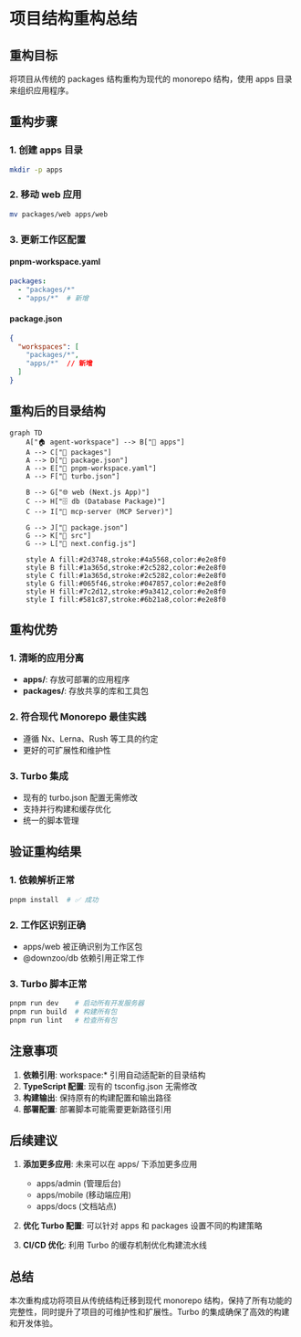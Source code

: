 # 项目结构重构总结

## 重构目标
将项目从传统的 packages 结构重构为现代的 monorepo 结构，使用 apps 目录来组织应用程序。

## 重构步骤

### 1. 创建 apps 目录
```bash
mkdir -p apps
```

### 2. 移动 web 应用
```bash
mv packages/web apps/web
```

### 3. 更新工作区配置

#### pnpm-workspace.yaml
```yaml
packages:
  - "packages/*"
  - "apps/*"  # 新增
```

#### package.json
```json
{
  "workspaces": [
    "packages/*",
    "apps/*"  // 新增
  ]
}
```

## 重构后的目录结构

```mermaid
graph TD
    A["🏠 agent-workspace"] --> B["📁 apps"]
    A --> C["📁 packages"]
    A --> D["📄 package.json"]
    A --> E["📄 pnpm-workspace.yaml"]
    A --> F["📄 turbo.json"]
    
    B --> G["🌐 web (Next.js App)"]
    C --> H["🗄️ db (Database Package)"]
    C --> I["🔌 mcp-server (MCP Server)"]
    
    G --> J["📄 package.json"]
    G --> K["📁 src"]
    G --> L["📄 next.config.js"]
    
    style A fill:#2d3748,stroke:#4a5568,color:#e2e8f0
    style B fill:#1a365d,stroke:#2c5282,color:#e2e8f0
    style C fill:#1a365d,stroke:#2c5282,color:#e2e8f0
    style G fill:#065f46,stroke:#047857,color:#e2e8f0
    style H fill:#7c2d12,stroke:#9a3412,color:#e2e8f0
    style I fill:#581c87,stroke:#6b21a8,color:#e2e8f0
```

## 重构优势

### 1. 清晰的应用分离
- **apps/**: 存放可部署的应用程序
- **packages/**: 存放共享的库和工具包

### 2. 符合现代 Monorepo 最佳实践
- 遵循 Nx、Lerna、Rush 等工具的约定
- 更好的可扩展性和维护性

### 3. Turbo 集成
- 现有的 turbo.json 配置无需修改
- 支持并行构建和缓存优化
- 统一的脚本管理

## 验证重构结果

### 1. 依赖解析正常
```bash
pnpm install  # ✅ 成功
```

### 2. 工作区识别正确
- apps/web 被正确识别为工作区包
- @downzoo/db 依赖引用正常工作

### 3. Turbo 脚本正常
```bash
pnpm run dev    # 启动所有开发服务器
pnpm run build  # 构建所有包
pnpm run lint   # 检查所有包
```

## 注意事项

1. **依赖引用**: workspace:* 引用自动适配新的目录结构
2. **TypeScript 配置**: 现有的 tsconfig.json 无需修改
3. **构建输出**: 保持原有的构建配置和输出路径
4. **部署配置**: 部署脚本可能需要更新路径引用

## 后续建议

1. **添加更多应用**: 未来可以在 apps/ 下添加更多应用
   - apps/admin (管理后台)
   - apps/mobile (移动端应用)
   - apps/docs (文档站点)

2. **优化 Turbo 配置**: 可以针对 apps 和 packages 设置不同的构建策略

3. **CI/CD 优化**: 利用 Turbo 的缓存机制优化构建流水线

## 总结

本次重构成功将项目从传统结构迁移到现代 monorepo 结构，保持了所有功能的完整性，同时提升了项目的可维护性和扩展性。Turbo 的集成确保了高效的构建和开发体验。